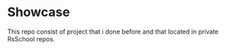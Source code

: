 # Showcase
This repo consist of project that i done before and that located in private RsSchool repos.
